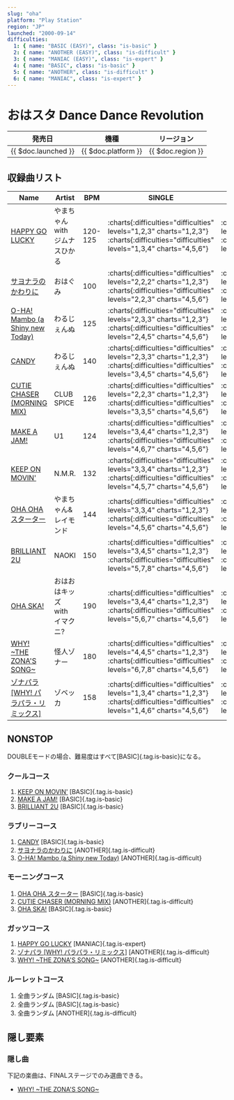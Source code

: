 ```yaml
---
slug: "oha"
platform: "Play Station"
region: "JP"
launched: "2000-09-14"
difficulties:
  1: { name: "BASIC (EASY)", class: "is-basic" }
  2: { name: "ANOTHER (EASY)", class: "is-difficult" }
  3: { name: "MANIAC (EASY)", class: "is-expert" }
  4: { name: "BASIC", class: "is-basic" }
  5: { name: "ANOTHER", class: "is-difficult" }
  6: { name: "MANIAC", class: "is-expert" }
---
```


# おはスタ Dance Dance Revolution

|発売日|機種|リージョン|
|------|----|---------|
|{{ $doc.launched }}|{{ $doc.platform }}|{{ $doc.region }}|

## 収録曲リスト

|Name|Artist|BPM|SINGLE|DOUBLE|UNISON|
|----|------|---|------|------|------|
|[HAPPY GO LUCKY](/songs/happy-go-lucky)|やまちゃん with ジムナスひかる|120-125|:charts{:difficulties="difficulties" levels="1,2,3" charts="1,2,3"} :charts{:difficulties="difficulties" levels="1,3,4" charts="4,5,6"}|:charts{:difficulties="difficulties" levels="2" charts="1"} :charts{:difficulties="difficulties" levels="2" charts="4"}|:charts{:difficulties="difficulties" levels="1,2,3" charts="1,2,3"} :charts{:difficulties="difficulties" levels="1,3,4" charts="4,5,6"}|
|[サヨナラのかわりに](/songs/sayonara-no-kawari-ni)|おはぐみ|100|:charts{:difficulties="difficulties" levels="2,2,2" charts="1,2,3"} :charts{:difficulties="difficulties" levels="2,2,3" charts="4,5,6"}|:charts{:difficulties="difficulties" levels="3" charts="1"} :charts{:difficulties="difficulties" levels="4" charts="4"}|:charts{:difficulties="difficulties" levels="2,2,2" charts="1,2,3"} :charts{:difficulties="difficulties" levels="2,2,3" charts="4,5,6"}|
|[O-HA! Mambo (a Shiny new Today)](/songs/o-ha-mambo)|わるじぇんぬ|125|:charts{:difficulties="difficulties" levels="2,3,3" charts="1,2,3"} :charts{:difficulties="difficulties" levels="2,4,5" charts="4,5,6"}|:charts{:difficulties="difficulties" levels="2" charts="1"} :charts{:difficulties="difficulties" levels="3" charts="4"}|:charts{:difficulties="difficulties" levels="2,3,3" charts="1,2,3"} :charts{:difficulties="difficulties" levels="2,4,5" charts="4,5,6"}|
|[CANDY](/songs/candy-oha)|わるじぇんぬ|140|:charts{:difficulties="difficulties" levels="2,3,3" charts="1,2,3"} :charts{:difficulties="difficulties" levels="3,4,5" charts="4,5,6"}|:charts{:difficulties="difficulties" levels="3" charts="1"} :charts{:difficulties="difficulties" levels="5" charts="4"}|:charts{:difficulties="difficulties" levels="2,3,3" charts="1,2,3"} :charts{:difficulties="difficulties" levels="3,4,5" charts="4,5,6"}|
|[CUTIE CHASER (MORNING MIX)](/songs/cutie-chaser-morning)|CLUB SPICE|126|:charts{:difficulties="difficulties" levels="2,2,3" charts="1,2,3"} :charts{:difficulties="difficulties" levels="3,3,5" charts="4,5,6"}|:charts{:difficulties="difficulties" levels="3" charts="1"} :charts{:difficulties="difficulties" levels="4" charts="4"}|:charts{:difficulties="difficulties" levels="2,2,3" charts="1,2,3"} :charts{:difficulties="difficulties" levels="3,3,5" charts="4,5,6"}|
|[MAKE A JAM!](/songs/make-a-jam)|U1|124|:charts{:difficulties="difficulties" levels="3,4,4" charts="1,2,3"} :charts{:difficulties="difficulties" levels="4,6,7" charts="4,5,6"}|:charts{:difficulties="difficulties" levels="3" charts="1"} :charts{:difficulties="difficulties" levels="5" charts="4"}|:charts{:difficulties="difficulties" levels="3,4,4" charts="1,2,3"} :charts{:difficulties="difficulties" levels="4,6,7" charts="4,5,6"}|
|[KEEP ON MOVIN'](/songs/keep-on-movin)|N.M.R.|132|:charts{:difficulties="difficulties" levels="3,3,4" charts="1,2,3"} :charts{:difficulties="difficulties" levels="4,5,7" charts="4,5,6"}|:charts{:difficulties="difficulties" levels="4" charts="1"} :charts{:difficulties="difficulties" levels="7" charts="4"}|:charts{:difficulties="difficulties" levels="3,3,4" charts="1,2,3"} :charts{:difficulties="difficulties" levels="4,5,7" charts="4,5,6"}|
|[OHA OHA スターター](/songs/oha-oha-starter)|やまちゃん&レイモンド|144|:charts{:difficulties="difficulties" levels="3,3,4" charts="1,2,3"} :charts{:difficulties="difficulties" levels="4,5,6" charts="4,5,6"}|:charts{:difficulties="difficulties" levels="4" charts="1"} :charts{:difficulties="difficulties" levels="6" charts="4"}|:charts{:difficulties="difficulties" levels="3,3,4" charts="1,2,3"} :charts{:difficulties="difficulties" levels="4,5,6" charts="4,5,6"}|
|[BRILLIANT 2U](/songs/brilliant-2u)|NAOKI|150|:charts{:difficulties="difficulties" levels="3,4,5" charts="1,2,3"} :charts{:difficulties="difficulties" levels="5,7,8" charts="4,5,6"}|:charts{:difficulties="difficulties" levels="4" charts="1"} :charts{:difficulties="difficulties" levels="6" charts="4"}|:charts{:difficulties="difficulties" levels="3,4,5" charts="1,2,3"} :charts{:difficulties="difficulties" levels="5,7,8" charts="4,5,6"}|
|[OHA SKA!](/songs/oha-ska)|おはおはキッズ with イマクニ?|190|:charts{:difficulties="difficulties" levels="3,4,4" charts="1,2,3"} :charts{:difficulties="difficulties" levels="5,6,7" charts="4,5,6"}|:charts{:difficulties="difficulties" levels="4" charts="1"} :charts{:difficulties="difficulties" levels="7" charts="4"}|:charts{:difficulties="difficulties" levels="3,4,4" charts="1,2,3"} :charts{:difficulties="difficulties" levels="5,6,7" charts="4,5,6"}|
|[WHY! \~THE ZONA'S SONG\~](/songs/why)|怪人ゾナー|180|:charts{:difficulties="difficulties" levels="4,4,5" charts="1,2,3"} :charts{:difficulties="difficulties" levels="6,7,8" charts="4,5,6"}|:charts{:difficulties="difficulties" levels="5" charts="1"} :charts{:difficulties="difficulties" levels="8" charts="4"}|:charts{:difficulties="difficulties" levels="4,4,5" charts="1,2,3"} :charts{:difficulties="difficulties" levels="6,7,8" charts="4,5,6"}|
|[ゾナパラ \[WHY! パラパラ・リミックス\]](/songs/zonapara)|ゾベッカ|158|:charts{:difficulties="difficulties" levels="1,3,4" charts="1,2,3"} :charts{:difficulties="difficulties" levels="1,4,6" charts="4,5,6"}|:charts{:difficulties="difficulties" levels="4" charts="1"} :charts{:difficulties="difficulties" levels="6" charts="4"}|:charts{:difficulties="difficulties" levels="1,3,4" charts="1,2,3"} :charts{:difficulties="difficulties" levels="1,4,6" charts="4,5,6"}|

## NONSTOP

DOUBLEモードの場合、難易度はすべて[BASIC]{.tag.is-basic}になる。

### クールコース

1. [KEEP ON MOVIN'](/songs/keep-on-movin) [BASIC]{.tag.is-basic}
1. [MAKE A JAM!](/songs/make-a-jam) [BASIC]{.tag.is-basic}
1. [BRILLIANT 2U](/songs/brilliant-2u) [BASIC]{.tag.is-basic}

### ラブリーコース

1. [CANDY](/songs/candy-oha) [BASIC]{.tag.is-basic}
1. [サヨナラのかわりに](/songs/sayonara-no-kawari-ni) [ANOTHER]{.tag.is-difficult}
1. [O-HA! Mambo (a Shiny new Today)](/songs/o-ha-mambo) [ANOTHER]{.tag.is-difficult}

### モーニングコース

1. [OHA OHA スターター](/songs/oha-oha-starter) [BASIC]{.tag.is-basic}
1. [CUTIE CHASER (MORNING MIX)](/songs/cutie-chaser-morning) [ANOTHER]{.tag.is-difficult}
1. [OHA SKA!](/songs/oha-ska) [BASIC]{.tag.is-basic}

### ガッツコース

1. [HAPPY GO LUCKY](/songs/happy-go-lucky) [MANIAC]{.tag.is-expert}
1. [ゾナパラ \[WHY! パラパラ・リミックス\]](/songs/zonapara) [ANOTHER]{.tag.is-difficult}
1. [WHY! \~THE ZONA'S SONG\~](/songs/why) [ANOTHER]{.tag.is-difficult}

### ルーレットコース

1. 全曲ランダム [BASIC]{.tag.is-basic}
1. 全曲ランダム [BASIC]{.tag.is-basic}
1. 全曲ランダム [ANOTHER]{.tag.is-difficult}

## 隠し要素

### 隠し曲

下記の楽曲は、FINALステージでのみ選曲できる。

- [WHY! \~THE ZONA'S SONG\~](/songs/why)
